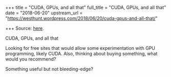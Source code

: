 +++
title = "CUDA, GPUs, and all that"
full_title = "CUDA, GPUs, and all that"
date = "2018-06-20"
upstream_url = "https://westhunt.wordpress.com/2018/06/20/cuda-gpus-and-all-that/"

+++
Source: [here](https://westhunt.wordpress.com/2018/06/20/cuda-gpus-and-all-that/).

CUDA, GPUs, and all that

Looking for free sites that would allow some experimentation with GPU
programming, likely CUDA. Also, thinking about buying something, what
would you recommend?

Something useful but not bleeding-edge?

